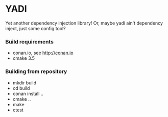 # YADI
Yet another dependency injection library!  Or, maybe yadi ain't dependency inject, just some config tool?

### Build requirements
 - conan.io, see http://conan.io
 - cmake 3.5

### Building from repository
 - mkdir build
 - cd build
 - conan install ..
 - cmake ..
 - make
 - ctest
